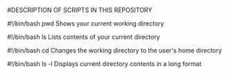#DESCRIPTION OF SCRIPTS IN THIS REPOSITORY

#!/bin/bash
pwd
Shows your current working directory

#!/bin/bash
ls
Lists contents of your current directory

#!/bin/bash
cd
Changes the working directory to the user's home directory

#!/bin/bash
ls -l
Displays current directory contents in a long format

